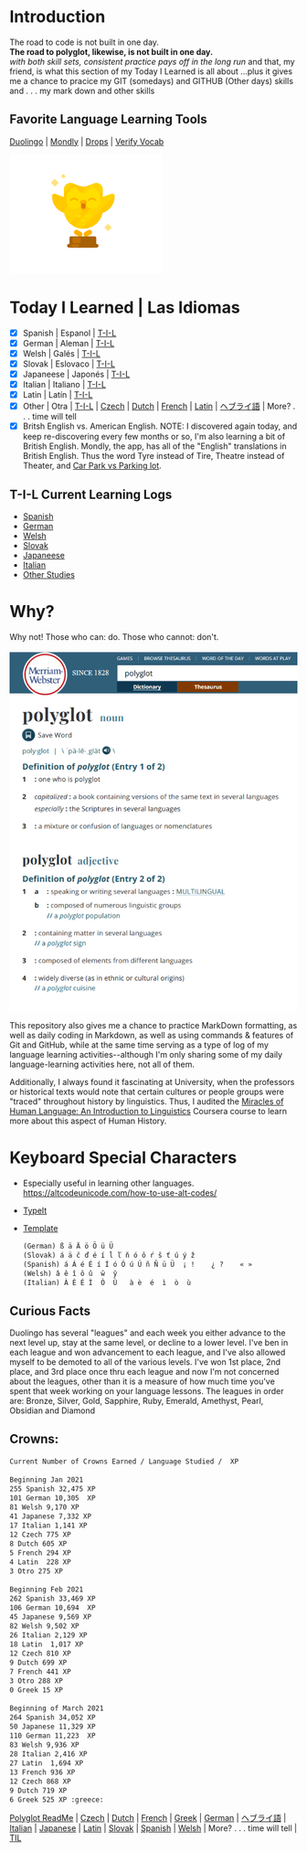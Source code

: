 # Introduction
The road to code is not built in one day.<br>
**The road to polyglot, likewise, is not built in one day.**<br> 
_with both skill sets, consistent practice pays off in the long run_
and that, my friend, is what this section of my Today I Learned is all about
...plus it gives me a chance to pracice my GIT (somedays) and GITHUB (Other days) skills
and . . . my mark down and other skills 


## Favorite Language Learning Tools
[Duolingo](https://www.duolingo.com/profile/EO4wellnes) | [Mondly](https://app.mondly.com/home) | [Drops](https://app.languagedrops.com/) | [Verify Vocab](https://translate.google.com/)

![duo-Gold](https://github.com/EO4wellness/T-I-L/blob/main/polyglot/latin/Castle-3/Images/2021-03-05-LATIN-GOLD-DUO!.png)

# Today I Learned | Las Idiomas 
-[x] Spanish | Espanol | [T-I-L](https://github.com/EO4wellness/T-I-L/tree/main/polyglot/espa%C3%B1ol)<br>
-[x] German | Aleman | [T-I-L](https://github.com/EO4wellness/T-I-L/tree/main/polyglot/aleman)<br> 
-[x] Welsh | Galés | [T-I-L](https://github.com/EO4wellness/T-I-L/tree/main/polyglot/gales)<br>
-[x] Slovak | Eslovaco | [T-I-L](https://github.com/EO4wellness/T-I-L/tree/main/polyglot/eslovaco)<br> 
-[x] Japaneese | Japonés | [T-I-L](https://github.com/EO4wellness/T-I-L/tree/main/polyglot/japon%C3%A9s)<br>
-[x] Italian | Italiano | [T-I-L](https://github.com/EO4wellness/T-I-L/tree/86669610db441e8521adeaccb15eaaa3b04d6310/polyglot/italiano)<br> 
-[X] Latin  | Latín     | [T-I-L](https://github.com/EO4wellness/T-I-L/tree/main/polyglot/Latin)<br>
-[x] Other | Otra | [T-I-L](https://github.com/EO4wellness/T-I-L/tree/main/polyglot/la-otra) | [Czech](https://github.com/EO4wellness/T-I-L/tree/main/polyglot/la-otra/Czech) | [Dutch](https://github.com/EO4wellness/T-I-L/tree/main/polyglot/la-otra/Dutch) | [French](https://github.com/EO4wellness/T-I-L/tree/main/polyglot/la-otra/French) | [Latin](https://github.com/EO4wellness/T-I-L/tree/main/polyglot/la-otra/Latin) | [ヘブライ語](https://github.com/EO4wellness/T-I-L/tree/main/polyglot/la-otra/%E3%83%98%E3%83%96%E3%83%A9%E3%82%A4%E8%AA%9E) | More? . . . time will tell  
-[x] Britsh English vs. American English. NOTE:  I discovered again today, and keep re-discovering every few months or so, I'm also learning a bit of British English.  Mondly, the app, has all of the "English" translations in British English.  Thus the word Tyre instead of Tire, Theatre instead of Theater, and [Car Park vs Parking lot](https://github.com/EO4wellness/T-I-L/blob/main/polyglot/images/british-english.jpg). 

## T-I-L Current Learning Logs
* [Spanish](https://github.com/EO4wellness/T-I-L/blob/main/polyglot/espa%C3%B1ol/study-log/2021_log.md)
* [German](https://github.com/EO4wellness/T-I-L/blob/main/polyglot/aleman/study-logs/2021_log.md)
* [Welsh](https://github.com/EO4wellness/T-I-L/blob/main/polyglot/gales/study-logs/2021_log.md) 
* [Slovak](https://github.com/EO4wellness/T-I-L/blob/main/polyglot/eslovaco/study-logs/2021_log.md)
* [Japaneese](https://github.com/EO4wellness/T-I-L/blob/main/polyglot/japon%C3%A9s/logs/2021_log.md)
* [Italian](https://github.com/EO4wellness/T-I-L/blob/main/polyglot/italiano/study-logs/2021_log.md)
* [Other Studies](https://github.com/EO4wellness/T-I-L/blob/main/polyglot/la-otra/logs/2021-log.md)


# Why?
Why not! Those who can: do. Those who cannot: don't. 

![Polyglot Definition-MW](https://github.com/EO4wellness/T-I-L/blob/main/polyglot/images/polyglot.png)

This repository also gives me a chance to practice MarkDown formatting, as well as daily coding in Markdown, as well as using commands & features of Git and GitHub, while at the same time serving as a type of log of my language learning activities--although I'm only sharing some of my daily language-learning activities here, not all of them. 

Additionally, I always found it fascinating at University, when the professors or historical texts would note that certain cultures or people groups were "traced" throughout history by linguistics. Thus, I audited the [Miracles of Human Language: An Introduction to Linguistics](https://www.coursera.org/learn/human-language) Coursera course to learn more about this aspect of Human History. 

# Keyboard Special Characters
* Especially useful in learning other languages. https://altcodeunicode.com/how-to-use-alt-codes/ 
* [TypeIt](https://www.typeit.org/) 
* [Template](https://github.com/EO4wellness/T-I-L/blob/main/polyglot/template.md)

    
      (German) ß ä Ä ö Ö ü Ü  
      (Slovak) á ä č ď é í ĺ ľ ň ó ô ŕ š ť ú ý ž
      (Spanish) á Á é É í Í ó Ó ú Ú ñ Ñ ü Ü  ¡ !    ¿ ?    « »
      (Welsh) â ê î ô û  ŵ  ŷ
      (Italian) À È É Ì	 Ò  Ù	à è  é  ì  ò  ù  
    

## Curious Facts
Duolingo has several "leagues" and each week you either advance to the next level up, stay at the same level, or decline to a lower level. I've ben in each league and won advancement to each league, and I've also allowed myself to be demoted to all of the various levels.  I've won 1st place, 2nd place, and 3rd place once thru each league and now I'm not concerned about the leagues, other than it is a measure of how much time you've spent that week working on your language lessons. The leagues in order are: Bronze, Silver, Gold, Sapphire, Ruby, Emerald, Amethyst, Pearl, Obsidian and Diamond

## Crowns:
    Current Number of Crowns Earned / Language Studied /  XP 
    
    Beginning Jan 2021
    255 Spanish 32,475 XP
    101 German 10,305  XP
    81 Welsh 9,170 XP
    41 Japanese 7,332 XP
    17 Italian 1,141 XP
    12 Czech 775 XP
    8 Dutch 605 XP
    5 French 294 XP
    4 Latin  228 XP
    3 Otro 275 XP

    Beginning Feb 2021
    262 Spanish 33,469 XP
    106 German 10,694  XP
    45 Japanese 9,569 XP
    82 Welsh 9,502 XP
    26 Italian 2,129 XP
    18 Latin  1,017 XP
    12 Czech 810 XP
    9 Dutch 699 XP
    7 French 441 XP
    3 Otro 288 XP
    0 Greek 15 XP 
    
    Beginning of March 2021
    264 Spanish 34,052 XP
    50 Japanese 11,329 XP
    110 German 11,223  XP
    83 Welsh 9,936 XP
    28 Italian 2,416 XP
    27 Latin  1,694 XP
    13 French 936 XP
    12 Czech 868 XP
    9 Dutch 719 XP
    6 Greek 525 XP :greece:


[Polyglot ReadMe](https://github.com/EO4wellness/T-I-L/blob/main/polyglot/README.md) | [Czech](https://github.com/EO4wellness/T-I-L/tree/main/polyglot/la-otra/Czech) |  [Dutch](https://github.com/EO4wellness/T-I-L/tree/main/polyglot/la-otra/Dutch) |  [French](https://github.com/EO4wellness/T-I-L/tree/main/polyglot/la-otra/French) | [Greek](https://github.com/EO4wellness/T-I-L/blob/main/polyglot/la-otra/Greek/readme.md) |  [German](https://github.com/EO4wellness/T-I-L/tree/main/polyglot/aleman) |  [ヘブライ語](https://github.com/EO4wellness/T-I-L/tree/main/polyglot/la-otra/%E3%83%98%E3%83%96%E3%83%A9%E3%82%A4%E8%AA%9E) | [Italian](https://github.com/EO4wellness/T-I-L/tree/main/polyglot/italiano) |  [Japanese](https://github.com/EO4wellness/T-I-L/tree/main/polyglot/japon%C3%A9s) | [Latin](https://github.com/EO4wellness/T-I-L/tree/main/polyglot/Latin) | [Slovak](https://github.com/EO4wellness/T-I-L/tree/main/polyglot/eslovaco) | [Spanish](https://github.com/EO4wellness/T-I-L/tree/main/polyglot/espa%C3%B1ol) | [Welsh](https://github.com/EO4wellness/T-I-L/tree/main/polyglot/gales) |  More? . . . time will tell | [TIL](https://github.com/EO4wellness/T-I-L)

